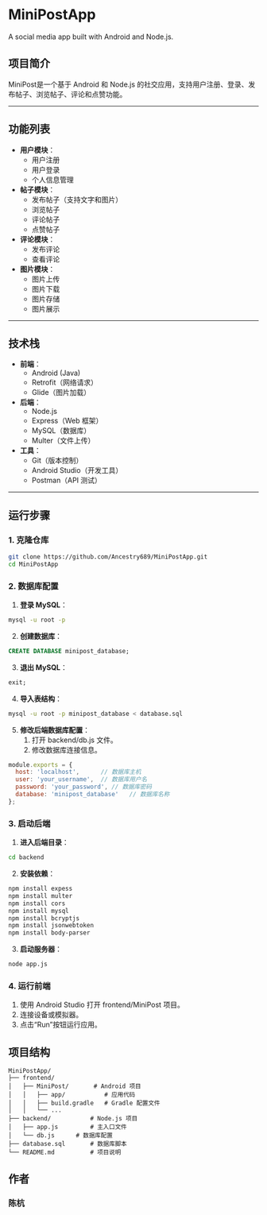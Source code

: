 # MiniPostApp
A social media app built with Android and Node.js.

## 项目简介
MiniPost是一个基于 Android 和 Node.js 的社交应用，支持用户注册、登录、发布帖子、浏览帖子、评论和点赞功能。

---

## 功能列表
- **用户模块**：
  - 用户注册
  - 用户登录
  - 个人信息管理
- **帖子模块**：
  - 发布帖子（支持文字和图片）
  - 浏览帖子
  - 评论帖子
  - 点赞帖子
- **评论模块**：
  - 发布评论
  - 查看评论
- **图片模块**：
  - 图片上传
  - 图片下载
  - 图片存储
  - 图片展示

---

## 技术栈
- **前端**：
  - Android  (Java)
  - Retrofit（网络请求）
  - Glide（图片加载）
- **后端**：
  - Node.js
  - Express（Web 框架）
  - MySQL（数据库）
  - Multer（文件上传）
- **工具**：
  - Git（版本控制）
  - Android Studio（开发工具）
  - Postman（API 测试）

---

## 运行步骤

### 1. 克隆仓库
```bash
git clone https://github.com/Ancestry689/MiniPostApp.git
cd MiniPostApp
```

### 2. 数据库配置
1. **登录 MySQL**：
```bash
mysql -u root -p
```
2. **创建数据库**：
```sql
CREATE DATABASE minipost_database;
```
3. **退出 MySQL**：
```sql
exit;
```
4. **导入表结构**：
```bash
mysql -u root -p minipost_database < database.sql
```
5. **修改后端数据库配置**：
	1. 打开 backend/db.js 文件。
	2. 修改数据库连接信息。
  ```javascript
  module.exports = {
    host: 'localhost',      // 数据库主机
    user: 'your_username',  // 数据库用户名
    password: 'your_password', // 数据库密码
    database: 'minipost_database'   // 数据库名称
  };
  ```

### 3. 启动后端
1. **进入后端目录**：
```bash
cd backend
```
2. **安装依赖**：
```bash
npm install expess
npm install multer
npm install cors
npm install mysql
npm install bcryptjs
npm install jsonwebtoken
npm install body-parser
```
3. **启动服务器**：
```bash
node app.js
```

### 4. 运行前端
1. 使用 Android Studio 打开 frontend/MiniPost 项目。
2. 连接设备或模拟器。
3. 点击“Run”按钮运行应用。

## 项目结构
```
MiniPostApp/
├── frontend/          
│   ├── MiniPost/		# Android 项目
│   │   ├── app/           # 应用代码
│   │   ├── build.gradle   # Gradle 配置文件
│   │   └── ...
├── backend/           # Node.js 项目
│   ├── app.js         # 主入口文件
│   └── db.js      # 数据库配置
├── database.sql       # 数据库脚本
└── README.md          # 项目说明
```

## 作者
### 陈杭

